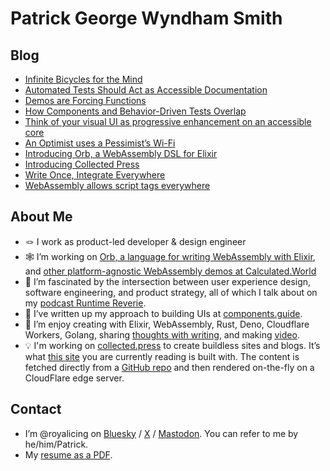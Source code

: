 # Patrick George Wyndham Smith

## Blog

- [Infinite Bicycles for the Mind](https://royalicing.com/2025/infinite-bicycles-for-the-mind)
- [Automated Tests Should Act as Accessible Documentation](https://royalicing.com/2025/automated-tests-accessible-documentation)
- [Demos are Forcing Functions](https://royalicing.com/2025/demos-are-forcing-functions)
- [How Components and Behavior-Driven Tests Overlap](https://royalicing.com/2024/how-components-and-bdd-overlap)
- [Think of your visual UI as progressive enhancement on an accessible core](https://royalicing.com/2023/visual-ui-as-progressive-enhancement)
- [An Optimist uses a Pessimist’s Wi-Fi](https://royalicing.com/2023/optimist-pessimist-wifi)
- [Introducing Orb, a WebAssembly DSL for Elixir](https://royalicing.com/2023/introducing-orb)
- [Introducing Collected Press](/2023/introducing-collected-press)
- [Write Once, Integrate Everywhere](/2023/write-once-integrate-everywhere)
- [WebAssembly allows script tags everywhere](/2023/web-assembly-script-tags-everywhere)

## About Me

- 🪢 I work as product-led developer & design engineer
- 🕸️ I’m working on [Orb, a language for writing WebAssembly with Elixir](https://github.com/RoyalIcing/Orb), and [other platform-agnostic WebAssembly demos at Calculated.World](https://calculated.world)
- 💬 I’m fascinated by the intersection between user experience design, software engineering, and product strategy, all of which I talk about on my [podcast Runtime Reverie](https://runtimereverie.com).
- 🪺 I’ve written up my approach to building UIs at [components.guide](https://components.guide/).
- 🌱 I’m enjoy creating with Elixir, WebAssembly, Rust, Deno, Cloudflare Workers, Golang, sharing [thoughts with writing](/blog), and making [video](https://www.youtube.com/@PatrickGWSmith).
- 💡 I'm working on [collected.press](https://collected.press/) to create buildless sites and blogs. It’s what [this site](https://royalicing.com/) you are currently reading is built with. The content is fetched directly from a [GitHub repo](https://github.com/RoyalIcing/RoyalIcing) and then rendered on-the-fly on a CloudFlare edge server.

## Contact

- I’m @royalicing on [Bluesky](https://bsky.app/profile/royalicing.bsky.social) / [X](https://twitter.com/royalicing) / [Mastodon](http://hachyderm.io/@royalicing). You can refer to me by he/him/Patrick.
- My [resume as a PDF](/resume.pdf).
